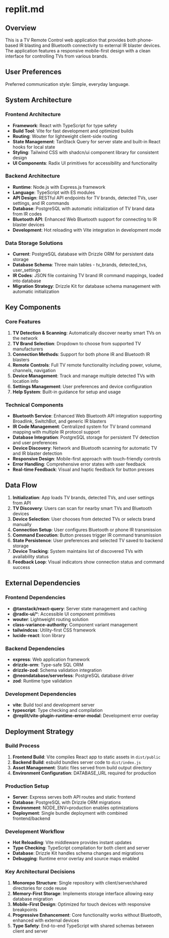 # replit.md

## Overview

This is a TV Remote Control web application that provides both phone-based IR blasting and Bluetooth connectivity to external IR blaster devices. The application features a responsive mobile-first design with a clean interface for controlling TVs from various brands.

## User Preferences

Preferred communication style: Simple, everyday language.

## System Architecture

### Frontend Architecture
- **Framework**: React with TypeScript for type safety
- **Build Tool**: Vite for fast development and optimized builds
- **Routing**: Wouter for lightweight client-side routing
- **State Management**: TanStack Query for server state and built-in React hooks for local state
- **Styling**: Tailwind CSS with shadcn/ui component library for consistent design
- **UI Components**: Radix UI primitives for accessibility and functionality

### Backend Architecture
- **Runtime**: Node.js with Express.js framework
- **Language**: TypeScript with ES modules
- **API Design**: RESTful API endpoints for TV brands, detected TVs, user settings, and IR commands
- **Database**: PostgreSQL with automatic initialization of TV brand data from IR codes
- **Bluetooth API**: Enhanced Web Bluetooth support for connecting to IR blaster devices
- **Development**: Hot reloading with Vite integration in development mode

### Data Storage Solutions
- **Current**: PostgreSQL database with Drizzle ORM for persistent data storage
- **Database Schema**: Three main tables - tv_brands, detected_tvs, user_settings
- **IR Codes**: JSON file containing TV brand IR command mappings, loaded into database
- **Migration Strategy**: Drizzle Kit for database schema management with automatic initialization

## Key Components

### Core Features
1. **TV Detection & Scanning**: Automatically discover nearby smart TVs on the network
2. **TV Brand Selection**: Dropdown to choose from supported TV manufacturers
3. **Connection Methods**: Support for both phone IR and Bluetooth IR blasters
4. **Remote Controls**: Full TV remote functionality including power, volume, channels, navigation
5. **Device Management**: Track and manage multiple detected TVs with location info
6. **Settings Management**: User preferences and device configuration
7. **Help System**: Built-in guidance for setup and usage

### Technical Components
- **Bluetooth Service**: Enhanced Web Bluetooth API integration supporting Broadlink, SwitchBot, and generic IR blasters
- **IR Code Management**: Centralized system for TV brand command mapping with multiple IR protocol support
- **Database Integration**: PostgreSQL storage for persistent TV detection and user preferences
- **Device Discovery**: Network and Bluetooth scanning for automatic TV and IR blaster detection
- **Responsive Design**: Mobile-first approach with touch-friendly controls
- **Error Handling**: Comprehensive error states with user feedback
- **Real-time Feedback**: Visual and haptic feedback for button presses

## Data Flow

1. **Initialization**: App loads TV brands, detected TVs, and user settings from API
2. **TV Discovery**: Users can scan for nearby smart TVs and Bluetooth devices
3. **Device Selection**: User chooses from detected TVs or selects brand manually
4. **Connection Setup**: User configures Bluetooth or phone IR transmission
5. **Command Execution**: Button presses trigger IR command transmission
6. **State Persistence**: User preferences and selected TV saved to backend storage
7. **Device Tracking**: System maintains list of discovered TVs with availability status
8. **Feedback Loop**: Visual indicators show connection status and command success

## External Dependencies

### Frontend Dependencies
- **@tanstack/react-query**: Server state management and caching
- **@radix-ui/***: Accessible UI component primitives
- **wouter**: Lightweight routing solution
- **class-variance-authority**: Component variant management
- **tailwindcss**: Utility-first CSS framework
- **lucide-react**: Icon library

### Backend Dependencies
- **express**: Web application framework
- **drizzle-orm**: Type-safe SQL ORM
- **drizzle-zod**: Schema validation integration
- **@neondatabase/serverless**: PostgreSQL database driver
- **zod**: Runtime type validation

### Development Dependencies
- **vite**: Build tool and development server
- **typescript**: Type checking and compilation
- **@replit/vite-plugin-runtime-error-modal**: Development error overlay

## Deployment Strategy

### Build Process
1. **Frontend Build**: Vite compiles React app to static assets in `dist/public`
2. **Backend Build**: esbuild bundles server code to `dist/index.js`
3. **Asset Management**: Static files served from build output directory
4. **Environment Configuration**: DATABASE_URL required for production

### Production Setup
- **Server**: Express serves both API routes and static frontend
- **Database**: PostgreSQL with Drizzle ORM migrations
- **Environment**: NODE_ENV=production enables optimizations
- **Deployment**: Single bundle deployment with combined frontend/backend

### Development Workflow
- **Hot Reloading**: Vite middleware provides instant updates
- **Type Checking**: TypeScript compilation for both client and server
- **Database**: Drizzle Kit handles schema changes and migrations
- **Debugging**: Runtime error overlay and source maps enabled

### Key Architectural Decisions

1. **Monorepo Structure**: Single repository with client/server/shared directories for code reuse
2. **Memory-First Storage**: Implements storage interface allowing easy database migration
3. **Mobile-First Design**: Optimized for touch devices with responsive breakpoints
4. **Progressive Enhancement**: Core functionality works without Bluetooth, enhanced with external devices
5. **Type Safety**: End-to-end TypeScript with shared schemas between client and server